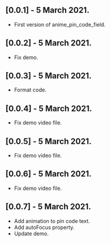 ## [0.0.1] - 5 March 2021.

* First version of anime_pin_code_field.

## [0.0.2] - 5 March 2021.

* Fix demo.

## [0.0.3] - 5 March 2021.

* Format code.

## [0.0.4] - 5 March 2021.

* Fix demo video file.

## [0.0.5] - 5 March 2021.

* Fix demo video file.

## [0.0.6] - 5 March 2021.

* Fix demo video file.

## [0.0.7] - 5 March 2021.

* Add animation to pin code text.
* Add autoFocus property.
* Update demo.